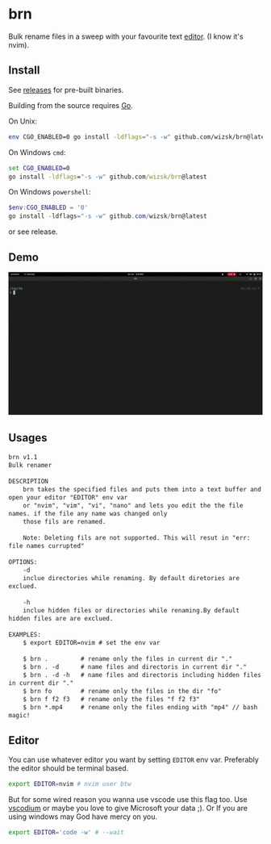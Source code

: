 # brn

Bulk rename files in a sweep with your favourite text [editor](#editor). (I know it's nvim).

## Install

See [releases](https://github.com/wizsk/brn/releases) for pre-built binaries.

Building from the source requires [Go](https://go.dev/).

On Unix:

```bash
env CGO_ENABLED=0 go install -ldflags="-s -w" github.com/wizsk/brn@latest
```

On Windows `cmd`:
<!-- guess people does use windows -->

```cmd
set CGO_ENABLED=0
go install -ldflags="-s -w" github.com/wizsk/brn@latest
```

On Windows `powershell`:

```powershell
$env:CGO_ENABLED = '0'
go install -ldflags="-s -w" github.com/wizsk/brn@latest
```
or see release.


## Demo

![Demo gif](/imgs/demo.gif)

## Usages

```
brn v1.1
Bulk renamer

DESCRIPTION
	brn takes the specified files and puts them into a text buffer and open your editor "EDITOR" env var
	or "nvim", "vim", "vi", "nano" and lets you edit the the file names. if the file any name was changed only
	those fils are renamed.

	Note: Deleting fils are not supported. This will resut in "err: file names currupted"

OPTIONS:
    -d
	inclue directories while renaming. By default diretories are exclued.

    -h
	inclue hidden files or directories while renaming.By default hidden files are are exclued.

EXAMPLES:
	$ export EDITOR=nvim # set the env var

	$ brn .			# rename only the files in current dir "."
	$ brn . -d		# name files and directoris in current dir "."
	$ brn . -d -h	# name files and directoris including hidden files in current dir "."
	$ brn fo		# rename only the files in the dir "fo"
	$ brn f f2 f3	# rename only the files "f f2 f3"
	$ brn *.mp4		# rename only the files ending with "mp4" // bash magic!

```
## Editor

You can use whatever editor you want by setting `EDITOR` env var. Preferably the editor should be terminal based.

```bash
export EDITOR=nvim # nvim user btw
```

But for some wired reason you wanna use vscode use this flag too. Use [vscodium](https://vscodium.com/) or maybe you love to give Microsoft your data ;). Or If you are using windows may God have mercy on you.

```bash
export EDITOR='code -w' # --wait
```


